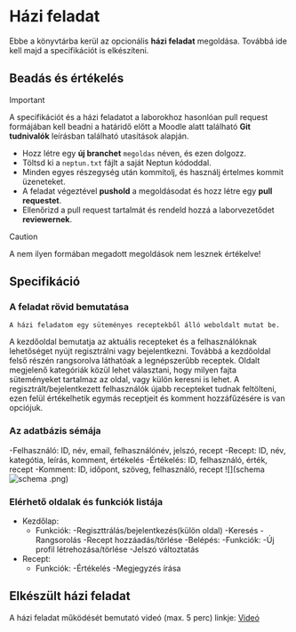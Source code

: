 # Házi feladat

Ebbe a könyvtárba kerül az opcionális **házi feladat** megoldása. Továbbá ide kell majd a specifikációt is elkészíteni. 

## Beadás és értékelés
> [!IMPORTANT]
> A specifikációt és a házi feladatot a laborokhoz hasonlóan pull request formájában kell beadni a határidő előtt a Moodle alatt található **Git tudnivalók** leírásban található utasítások alapján.
> - Hozz létre egy **új branchet** `megoldas` néven, és ezen dolgozz.
> - Töltsd ki a `neptun.txt` fájlt a saját Neptun kódoddal.
> - Minden egyes részegység után kommitolj, és használj értelmes kommit üzeneteket.
> - A feladat végeztével **pushold** a megoldásodat és hozz létre egy **pull requestet**.
> - Ellenőrizd a pull request tartalmát és rendeld hozzá a laborvezetődet **reviewernek**.

> [!CAUTION]
> A nem ilyen formában megadott megoldások nem lesznek értékelve!

## Specifikáció

### A feladat rövid bemutatása

    A házi feladatom egy süteményes receptekből álló weboldalt mutat be.
A kezdőoldal bemutatja az aktuális recepteket és a felhasználóknak lehetőséget nyújt regisztrálni vagy bejelentkezni. Továbbá a kezdőoldal felső részén rangsorolva láthatóak a legnépszerűbb receptek.
Oldalt megjelenő kategóriák közül lehet választani, hogy milyen fajta süteményeket tartalmaz az oldal, vagy külön keresni is lehet.
A regisztrált/bejelentkezett felhasználók újabb recepteket tudnak feltölteni, ezen felül értékelhetik egymás receptjeit és komment hozzáfűzésére is van opciójuk.

### Az adatbázis sémája

-Felhasználó: ID, név, email, felhasználónév, jelszó, recept
-Recept: ID, név, kategótia, leírás, komment, értékelés
-Értékelés: ID, felhasználó, érték, recept
-Komment: ID, időpont, szöveg, felhasználó, recept
![](schema![schema](https://github.com/HZAnett/HF/assets/160552334/320fe8d9-a2fe-4eba-afc3-f327c242ebc3)
.png)

### Elérhető oldalak és funkciók listája

- Kezdőlap:
    - Funkciók:
        -Regiszttrálás/bejelentkezés(külön oldal)
        -Keresés
        -Rangsorolás
        -Recept hozzáadás/törlése
-Belépés:
    -Funkciók:
        -Új profil létrehozása/törlése
        -Jelszó változtatás      
- Recept:
    - Funkciók:
        -Értékelés
        -Megjegyzés írása

## Elkészült házi feladat

A házi feladat működését bemutató videó (max. 5 perc) linkje: [Videó](https://...) 
